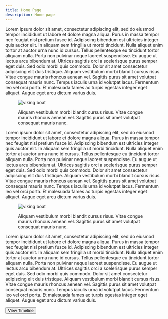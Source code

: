 ```yaml
---
title: Home Page
description: Home page
---
```


Lorem ipsum dolor sit amet, consectetur adipiscing elit, sed do eiusmod tempor incididunt ut labore et dolore magna aliqua. Purus in massa tempor nec feugiat nisl pretium fusce id. Adipiscing bibendum est ultricies integer quis auctor elit. <nuxt-link to="/articles">In aliquam sem fringilla</nuxt-link> ut morbi tincidunt. Nulla aliquet enim tortor at auctor urna nunc id cursus. Tellus pellentesque eu tincidunt tortor aliquam nulla. Porta non pulvinar neque laoreet suspendisse. Eu augue ut lectus arcu bibendum at. Ultrices sagittis orci a scelerisque purus semper eget duis. Sed odio morbi quis commodo. Dolor sit amet consectetur adipiscing elit duis tristique. Aliquam vestibulum morbi blandit cursus risus. Vitae congue mauris rhoncus aenean vel. Sagittis purus sit amet volutpat consequat mauris nunc. Tempus iaculis urna id volutpat lacus. Fermentum leo vel orci porta. Et malesuada fames ac turpis egestas integer eget aliquet. Augue eget arcu dictum varius duis.

<figure class="article-img left">
    <img src="https://tankgirl-storage.s3.amazonaws.com/codepen-images/IMG_1112.jpeg" alt="viking boat" />
    <p class="article-img-text">Aliquam vestibulum morbi blandit cursus risus. Vitae congue mauris rhoncus aenean vel. Sagittis purus sit amet volutpat consequat mauris nunc.</p>
</figure>

Lorem ipsum dolor sit amet, consectetur adipiscing elit, sed do eiusmod tempor incididunt ut labore et dolore magna aliqua. Purus in massa tempor nec feugiat nisl pretium fusce id. Adipiscing bibendum est ultricies integer quis auctor elit. In aliquam sem fringilla ut morbi tincidunt. Nulla aliquet enim tortor at auctor urna nunc id cursus. Tellus pellentesque eu tincidunt tortor aliquam nulla. Porta non pulvinar neque laoreet suspendisse. Eu augue ut lectus arcu bibendum at. Ultrices sagittis orci a scelerisque purus semper eget duis. Sed odio morbi quis commodo. Dolor sit amet consectetur adipiscing elit duis tristique. Aliquam vestibulum morbi blandit cursus risus. Vitae congue mauris rhoncus aenean vel. Sagittis purus sit amet volutpat consequat mauris nunc. Tempus iaculis urna id volutpat lacus. Fermentum leo vel orci porta. Et malesuada fames ac turpis egestas integer eget aliquet. Augue eget arcu dictum varius duis.

<figure class="article-img right">
    <img src="https://tankgirl-storage.s3.amazonaws.com/codepen-images/IMG_1112.jpeg" alt="viking boat" />
    <p class="article-img-text">Aliquam vestibulum morbi blandit cursus risus. Vitae congue mauris rhoncus aenean vel. Sagittis purus sit amet volutpat consequat mauris nunc.</p>
</figure>

Lorem ipsum dolor sit amet, consectetur adipiscing elit, sed do eiusmod tempor incididunt ut labore et dolore magna aliqua. Purus in massa tempor nec feugiat nisl pretium fusce id. Adipiscing bibendum est ultricies integer quis auctor elit. In aliquam sem fringilla ut morbi tincidunt. Nulla aliquet enim tortor at auctor urna nunc id cursus. Tellus pellentesque eu tincidunt tortor aliquam nulla. Porta non pulvinar neque laoreet suspendisse. Eu augue ut lectus arcu bibendum at. Ultrices sagittis orci a scelerisque purus semper eget duis. Sed odio morbi quis commodo. Dolor sit amet consectetur adipiscing elit duis tristique. Aliquam vestibulum morbi blandit cursus risus. Vitae congue mauris rhoncus aenean vel. Sagittis purus sit amet volutpat consequat mauris nunc. Tempus iaculis urna id volutpat lacus. Fermentum leo vel orci porta. Et malesuada fames ac turpis egestas integer eget aliquet. Augue eget arcu dictum varius duis.

<button class="button">View Timeline</button>